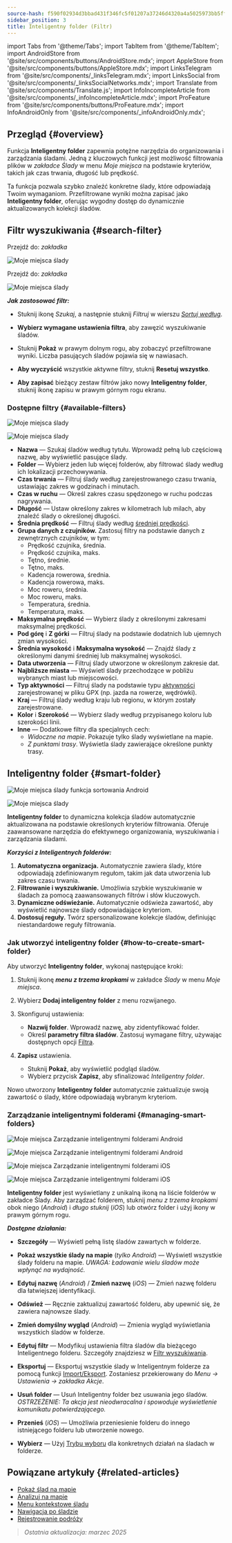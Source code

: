 ```yaml
---
source-hash: f590f02934d3bbad431f346fc5f01207a37246d4320a4a5025973bb5ff373b63
sidebar_position: 3
title: Inteligentny folder (Filtr)
---
```

import Tabs from '@theme/Tabs';
import TabItem from '@theme/TabItem';
import AndroidStore from '@site/src/components/buttons/AndroidStore.mdx';
import AppleStore from '@site/src/components/buttons/AppleStore.mdx';
import LinksTelegram from '@site/src/components/_linksTelegram.mdx';
import LinksSocial from '@site/src/components/_linksSocialNetworks.mdx';
import Translate from '@site/src/components/Translate.js';
import InfoIncompleteArticle from '@site/src/components/_infoIncompleteArticle.mdx';
import ProFeature from '@site/src/components/buttons/ProFeature.mdx';
import InfoAndroidOnly from '@site/src/components/_infoAndroidOnly.mdx';



## Przegląd {#overview}

Funkcja **Inteligentny folder** zapewnia potężne narzędzia do organizowania i zarządzania śladami. Jedną z kluczowych funkcji jest możliwość filtrowania plików w *zakładce Ślady* w menu *Moje miejsca* na podstawie kryteriów, takich jak czas trwania, długość lub prędkość.

Ta funkcja pozwala szybko znaleźć konkretne ślady, które odpowiadają Twoim wymaganiom. Przefiltrowane wyniki można zapisać jako **Inteligentny folder**, oferując wygodny dostęp do dynamicznie aktualizowanych kolekcji śladów.


## Filtr wyszukiwania {#search-filter}

<Tabs groupId="operating-systems">

<TabItem value="android" label="Android">

Przejdź do: *<Translate android="true" ids="shared_string_menu,shared_string_my_places,shared_string_gpx_files"/> zakładka*

![Moje miejsca ślady](@site/static/img/personal/tracks/my_places_tracks_filter_2_andr.png)

</TabItem>

<TabItem value="ios" label="iOS">

Przejdź do: *<Translate ios="true" ids="shared_string_menu,shared_string_my_places,shared_string_gpx_tracks"/> zakładka*

![Moje miejsca ślady](@site/static/img/personal/tracks/my_places_tracks_filter_ios.png)

</TabItem>

</Tabs>

***Jak zastosować filtr:***

- Stuknij ikonę *Szukaj*, a następnie stuknij *Filtruj* w wierszu [*Sortuj według*](./manage-tracks.md#sort-by).

- **Wybierz wymagane ustawienia filtra**, aby zawęzić wyszukiwanie śladów.

- Stuknij **Pokaż** w prawym dolnym rogu, aby zobaczyć przefiltrowane wyniki. Liczba pasujących śladów pojawia się w nawiasach.

- **Aby wyczyścić** wszystkie aktywne filtry, stuknij **Resetuj wszystko**.

- **Aby zapisać** bieżący zestaw filtrów jako nowy **Inteligentny folder**, stuknij ikonę zapisu w prawym górnym rogu ekranu.


### Dostępne filtry {#available-filters}

<Tabs groupId="operating-systems">

<TabItem value="android" label="Android">

![Moje miejsca ślady](@site/static/img/personal/tracks/my_places_tracks_filter_andr.png)

</TabItem>

<TabItem value="ios" label="iOS">

![Moje miejsca ślady](@site/static/img/personal/tracks/my_places_tracks_filter_2_ios.png)

</TabItem>

</Tabs>

- **Nazwa** — Szukaj śladów według tytułu. Wprowadź pełną lub częściową nazwę, aby wyświetlić pasujące ślady.
- **Folder** — Wybierz jeden lub więcej folderów, aby filtrować ślady według ich lokalizacji przechowywania.
- **Czas trwania** — Filtruj ślady według zarejestrowanego czasu trwania, ustawiając zakres w godzinach i minutach.
- **Czas w ruchu** — Określ zakres czasu spędzonego w ruchu podczas nagrywania.
- **Długość** — Ustaw określony zakres w kilometrach lub milach, aby znaleźć ślady o określonej długości.
- **Średnia prędkość** — Filtruj ślady według [średniej prędkości](../../widgets/info-widgets.md#average-speed).
- **Grupa danych z czujników.**
    Zastosuj filtry na podstawie danych z zewnętrznych czujników, w tym:
    - Prędkość czujnika, średnia.
    - Prędkość czujnika, maks.
    - Tętno, średnie.
    - Tętno, maks.
    - Kadencja rowerowa, średnia.
    - Kadencja rowerowa, maks.
    - Moc roweru, średnia.
    - Moc roweru, maks.
    - Temperatura, średnia.
    - Temperatura, maks.
- **Maksymalna prędkość** — Wybierz ślady z określonymi zakresami maksymalnej prędkości.
- **Pod górę** i **Z górki** — Filtruj ślady na podstawie dodatnich lub ujemnych zmian wysokości.
- **Średnia wysokość** i **Maksymalna wysokość** — Znajdź ślady z określonymi danymi średniej lub maksymalnej wysokości.
- **Data utworzenia** — Filtruj ślady utworzone w określonym zakresie dat.
- **Najbliższe miasta** — Wyświetl ślady przechodzące w pobliżu wybranych miast lub miejscowości.
- **Typ aktywności** — Filtruj ślady na podstawie typu [aktywności](../../map/tracks/track-context-menu.md#track-information-activity) zarejestrowanej w pliku GPX (np. jazda na rowerze, wędrówki).
- **Kraj** — Filtruj ślady według kraju lub regionu, w którym zostały zarejestrowane.
- **Kolor** i **Szerokość** — Wybierz ślady według przypisanego koloru lub szerokości linii.
- **Inne** — Dodatkowe filtry dla specjalnych cech:
    - *Widoczne na mapie*. Pokazuje tylko ślady wyświetlane na mapie.
    - *Z punktami trasy*. Wyświetla ślady zawierające określone punkty trasy.


## Inteligentny folder {#smart-folder}

<Tabs groupId="operating-systems">

<TabItem value="android" label="Android">

![Moje miejsca ślady funkcja sortowania Android](@site/static/img/personal/tracks/my_places_smart_folder_andr.png)

</TabItem>

<TabItem value="ios" label="iOS">

![Moje miejsca ślady](@site/static/img/personal/tracks/my_places_smart_folder_ios.png)

</TabItem>

</Tabs>

**Inteligentny folder** to dynamiczna kolekcja śladów automatycznie aktualizowana na podstawie określonych kryteriów filtrowania. Oferuje zaawansowane narzędzia do efektywnego organizowania, wyszukiwania i zarządzania śladami.

***Korzyści z Inteligentnych folderów:***

1. **Automatyczna organizacja.**
    Automatycznie zawiera ślady, które odpowiadają zdefiniowanym regułom, takim jak data utworzenia lub zakres czasu trwania.
2. **Filtrowanie i wyszukiwanie.**
    Umożliwia szybkie wyszukiwanie w śladach za pomocą zaawansowanych filtrów i słów kluczowych.
3. **Dynamiczne odświeżanie.**
    Automatycznie odświeża zawartość, aby wyświetlić najnowsze ślady odpowiadające kryteriom.
4. **Dostosuj reguły.**
    Twórz spersonalizowane kolekcje śladów, definiując niestandardowe reguły filtrowania.


### Jak utworzyć inteligentny folder {#how-to-create-smart-folder}

Aby utworzyć **Inteligentny folder**, wykonaj następujące kroki:

1. Stuknij ikonę ***menu z trzema kropkami*** w zakładce *Ślady* w menu *Moje miejsca*.

2. Wybierz **Dodaj inteligentny folder** z menu rozwijanego.

3. Skonfiguruj ustawienia:
   - **Nazwij folder**. Wprowadź nazwę, aby zidentyfikować folder.
   - Określ **parametry filtra śladów**. Zastosuj wymagane filtry, używając dostępnych opcji [Filtra](#available-filters).

4. **Zapisz** ustawienia.
    - Stuknij **Pokaż**, aby wyświetlić podgląd śladów.
    - Wybierz przycisk **Zapisz**, aby sfinalizować *Inteligentny folder*.

Nowo utworzony **Inteligentny folder** automatycznie zaktualizuje swoją zawartość o ślady, które odpowiadają wybranym kryteriom.


### Zarządzanie inteligentnymi folderami {#managing-smart-folders}

<Tabs groupId="operating-systems">

<TabItem value="android" label="Android">

![Moje miejsca Zarządzanie inteligentnymi folderami Android](@site/static/img/personal/tracks/my_places_smart_folder_2-1_andr.png)

![Moje miejsca Zarządzanie inteligentnymi folderami Android](@site/static/img/personal/tracks/my_places_smart_folder_3_andr.png)

</TabItem>

<TabItem value="ios" label="iOS">

![Moje miejsca Zarządzanie inteligentnymi folderami iOS](@site/static/img/personal/tracks/folder_menu_2_ios.png)

![Moje miejsca Zarządzanie inteligentnymi folderami iOS](@site/static/img/personal/tracks/my_places_smart_folder_2_ios.png)

</TabItem>

</Tabs>

**Inteligentny folder** jest wyświetlany z unikalną ikoną na liście folderów w zakładce Ślady. Aby zarządzać folderem, stuknij *menu z trzema kropkami* obok niego (*Android*) i *długo stuknij* (*iOS*) lub otwórz folder i użyj ikony w prawym górnym rogu.

***Dostępne działania:***

- **Szczegóły** — Wyświetl pełną listę śladów zawartych w folderze.

- **Pokaż wszystkie ślady na mapie** (*tylko Android*) — Wyświetl wszystkie ślady folderu na mapie.
    *UWAGA: Ładowanie wielu śladów może wpłynąć na wydajność.*

- **Edytuj nazwę** (*Android*) / **Zmień nazwę** (*iOS*) — Zmień nazwę folderu dla łatwiejszej identyfikacji.

- **Odśwież** — Ręcznie zaktualizuj zawartość folderu, aby upewnić się, że zawiera najnowsze ślady.

- **Zmień domyślny wygląd** (*Android*) — Zmienia wygląd wyświetlania wszystkich śladów w folderze.

- **Edytuj filtr** — Modyfikuj ustawienia filtra śladów dla bieżącego Inteligentnego folderu. Szczegóły znajdziesz w [Filtr wyszukiwania](#search-filter).

- **Eksportuj** — Eksportuj wszystkie ślady w Inteligentnym folderze za pomocą funkcji [Import/Eksport](../../personal/import-export.md). Zostaniesz przekierowany do *Menu → Ustawienia → zakładka Akcje*.

- **Usuń folder** — Usuń Inteligentny folder bez usuwania jego śladów.
    *OSTRZEŻENIE: Ta akcja jest nieodwracalna i spowoduje wyświetlenie komunikatu potwierdzającego.*

- **Przenieś** (*iOS*) — Umożliwia przeniesienie folderu do innego istniejącego folderu lub utworzenie nowego.

- **Wybierz** — Użyj [Trybu wyboru](./manage-tracks.md#selection-mode) dla konkretnych działań na śladach w folderze.


## Powiązane artykuły {#related-articles}

- [Pokaż ślad na mapie](../../map/tracks/index.md)
- [Analizuj na mapie](../../map/tracks/index.md#analyze-track-on-map)
- [Menu kontekstowe śladu](../../map/tracks/track-context-menu.md)
- [Nawigacja po śladzie](../../navigation/setup/gpx-navigation.md)
- [Rejestrowanie podróży](../../plugins/trip-recording.md)

> *Ostatnia aktualizacja: marzec 2025*